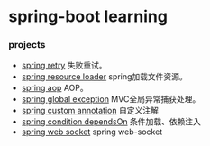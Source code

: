 # spring-boot learning

### projects

* [spring retry](https://github.com/Baker-abc/baker-learning-springboot/tree/master/learn-springretry) 失败重试。
* [spring resource loader](https://github.com/Baker-abc/baker-learning-springboot/tree/master/learn-resourceloader) spring加载文件资源。
* [spring aop](https://github.com/Baker-abc/baker-learning-springboot/tree/master/learn-springaop) AOP。
* [spring global exception](https://github.com/Baker-abc/baker-learning-springboot/tree/master/learn-globalexception) MVC全局异常捕获处理。
* [spring custom annotation](https://github.com/Baker-abc/baker-learning-springboot/tree/master/learn-custom-annotation) 自定义注解
* [spring condition dependsOn](https://github.com/Baker-abc/baker-learning-springboot/tree/master/learn-springcondition) 条件加载、依赖注入
* [spring web socket](https://github.com/Baker-abc/baker-learning-springboot/tree/master/learn-websocket) spring web-socket


